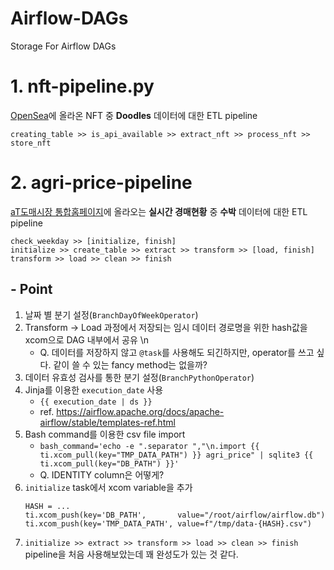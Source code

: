 # Airflow-DAGs
Storage For Airflow DAGs

# 1. nft-pipeline.py
[OpenSea](https://opensea.io)에 올라온 NFT 중 **Doodles** 데이터에 대한 ETL pipeline 

```
creating_table >> is_api_available >> extract_nft >> process_nft >> store_nft
```


# 2. agri-price-pipeline
[aT도매시장 통합홈페이지](https://at.agromarket.kr)에 올라오는 **실시간 경매현황** 중 **수박** 데이터에 대한 ETL pipeline 

```
check_weekday >> [initialize, finish]
initialize >> create_table >> extract >> transform >> [load, finish]
transform >> load >> clean >> finish
```

## - Point
1. 날짜 별 분기 설정(`BranchDayOfWeekOperator`)
2. Transform → Load 과정에서 저장되는 임시 데이터 경로명을 위한 hash값을 xcom으로 DAG 내부에서 공유 \n
   - Q. 데이터를 저장하지 않고 `@task`를 사용해도 되긴하지만, operator를 쓰고 싶다. 같이 쓸 수 있는 fancy method는 없을까?
3. 데이터 유효성 검사를 통한 분기 설정(`BranchPythonOperator`)
4. Jinja를 이용한 `execution_date` 사용
   - `{{ execution_date | ds }}`
   - ref. https://airflow.apache.org/docs/apache-airflow/stable/templates-ref.html
5. Bash command를 이용한 csv file import
    - `bash_command='echo -e ".separator ","\n.import {{ ti.xcom_pull(key="TMP_DATA_PATH") }} agri_price" | sqlite3 {{ ti.xcom_pull(key="DB_PATH") }}'`
    - Q. IDENTITY column은 어떻게?
6. `initialize` task에서 xcom variable을 추가
    ```
    HASH = ... 
    ti.xcom_push(key='DB_PATH',       value="/root/airflow/airflow.db")
    ti.xcom_push(key='TMP_DATA_PATH', value=f"/tmp/data-{HASH}.csv")
    ```
7. `initialize >> extract >> transform >> load >> clean >> finish` pipeline을 처음 사용해보았는데 꽤 완성도가 있는 것 같다.
